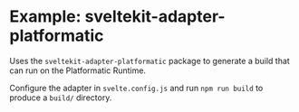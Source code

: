 # Example: sveltekit-adapter-platformatic

Uses the `sveltekit-adapter-platformatic` package to generate a build that can run on the Platformatic Runtime.

Configure the adapter in `svelte.config.js` and run `npm run build` to produce a `build/` directory.

